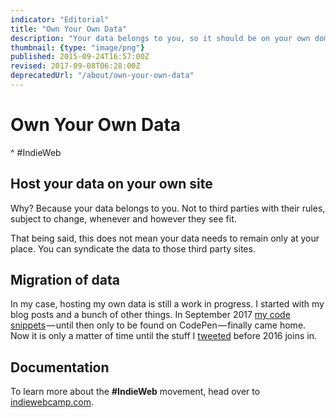 ```yaml
---
indicator: "Editorial"
title: "Own Your Own Data"
description: "Your data belongs to you, so it should be on your own domain."
thumbnail: {type: "image/png"}
published: 2015-09-24T16:57:00Z
revised: 2017-09-08T06:28:00Z
deprecatedUrl: "/about/own-your-own-data"
---
```


# Own Your Own Data
^ #IndieWeb

## Host your data on your own site

Why? Because your data belongs to you. Not to third parties with their rules, subject to change, whenever and however they see fit.

That being said, this does not mean your data needs to remain only at your place. You can syndicate the data to those third party sites.

## Migration of data

In my case, hosting my own data is still a work in progress. I started with my blog posts and a bunch of other things. In September 2017 [my code snippets](/code)&#x200a;—&#x200a;until then only to be found on CodePen&#x200a;—&#x200a;finally came home. Now it is only a matter of time until the stuff I [tweeted](https://twitter.com/cssence) before 2016 joins in.

## Documentation

To learn more about the **#IndieWeb** movement, head over to [indiewebcamp.com](https://indiewebcamp.com/).
